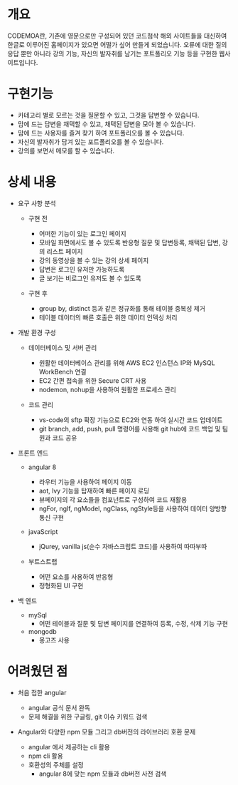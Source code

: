 # 개요
CODEMOA란, 기존에 영문으로만 구성되어 있던 코드첨삭 해외 사이트들을 대신하여 한글로 이루어진 홈페이지가 있으면 어떨가 싶어 만들게 되었습니다. 오류에 대한 질의 응답 뿐만 아니라 강의 기능, 자신의 발자취를 남기는 포트폴리오 기능 등을 구현한 웹사이트입니다.

# 구현기능
* 카테고리 별로 모르는 것을 질문할 수 있고, 그것을 답변할 수 있습니다.  
* 맘에 드는 답변을 채택할 수 있고, 채택된 답변을 모아 볼 수 있습니다.
* 맘에 드는 사용자를 즐겨 찾기 하여 포트폴리오를 볼 수 있습니다.
* 자신의 발자취가 담겨 있는 포트폴리오를 볼 수 있습니다.
* 강의를 보면서 메모를 할 수 있습니다.

# 상세 내용
* 요구 사항 분석
  * 구현 전
     * 어떠한 기능이 있는 로그인 페이지
     * 모바일 화면에서도 볼 수 있도록 반응형 질문 및 답변등록, 채택된 답변, 강의 리스트 페이지
     * 강의 동영상을 볼 수 있는 강의 상세 페이지
     * 답변은 로그인 유저만 가능하도록
     * 글 보기는 비로그인 유저도 볼 수 있도록
  
  * 구현 후
    * group by, distinct 등과 같은 정규화를 통해 테이블 중복성 제거
    * 테이블 데이터의 빠른 호출은 위한 데이터 인덱싱 처리

* 개발 환경 구성
  * 데이터베이스 및 서버 관리
    * 원활한 데이터베이스 관리를 위해 AWS EC2 인스턴스 IP와 MySQL WorkBench 연결
    * EC2 간편 접속을 위한 Secure CRT 사용 
    * nodemon, nohup을 사용하여 원활한 프로세스 관리
  
  * 코드 관리
    * vs-code의 sftp 확장 기능으로 EC2와 연동 하여 실시간 코드 업데이트
    * git branch, add, push, pull 명령어를 사용해 git hub에 코드 백업 및 팀원과 코드 공유

* 프론트 엔드
  * angular 8
    * 라우터 기능을 사용하여 페이지 이동
    * aot, lvy 기능을 탑재하여 빠른 페이지 로딩
    * 뷰페이지의 각 요소들을 컴포넌트로 구성하여 코드 재활용
    * ngFor, ngIf, ngModel, ngClass, ngStyle등을 사용하여 데이터 양방향 통신 구현
  
  * javaScript
    * jQurey, vanilla js(순수 자바스크립트 코드)를 사용하여 따따부따
  
  * 부트스트랩
    * 어떤 요소를 사용하여 반응형
    * 정형화된 UI 구현
 * 백 엔드
   * mySql
     * 어떤 테이블과 질문 및 답변 페이지를 연결하여 등록, 수정, 삭제 기능 구현
   * mongodb
     * 몽고즈 사용
    

# 어려웠던 점
 * 처음 접한 angular
    * angular 공식 문서 완독
    * 문제 해결을 위한 구글링, git 이슈 키워드 검색
    
 * Angular와 다양한 npm 모듈 그리고 db버전의 라이브러리 호환 문제
    * angular 에서 제공하는 cli 활용
    * npm cli 활용
    * 호환성의 주체를 설정
      * angular 8에 맞는 npm 모듈과 db버전 사전 검색
      
